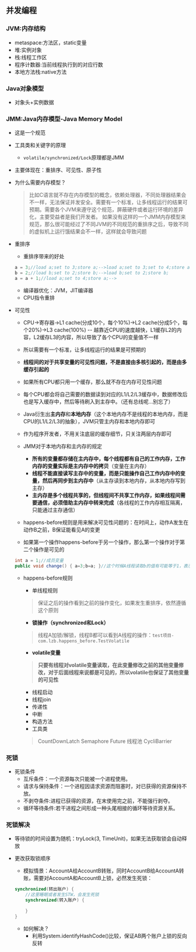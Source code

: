 ## 并发编程

### JVM:内存结构
* metaspace:方法区，static变量
* 堆:实例对象
* 栈:线程工作区
* 程序计数器:当前线程执行到的对应行数
* 本地方法栈:native方法

### Java对象模型
* 对象头+实例数据

### JMM:Java内存模型-Java Memory Model
* 这是一个规范
* 工具类和关键字的原理
	* `volatile/synchronized/Lock`原理都是JMM
* 主要体现在：重排序、可见性、原子性

* 为什么需要内存模型？
	> 比如C语言就不存在内存模型的概念，依赖处理器，不同处理器结果会不一样，无法保证并发安全。需要有一个标准，让多线程运行的结果可预期。需要各个JVM来遵守这个规范，屏蔽硬件或者运行环境的差异化，主要受益者是我们开发者。
	> 如果没有这样的一个JMM内存模型来规范，那么很可能经过了不同JVM的不同规范的重排序之后，导致不同的虚拟机上运行饿结果会不一样，这样就会导致问题

* 重排序
	* 重排序带来的好处

	```java
	a = 3;//load a;set to 3;store a;-->load a;set to 3;set to 4;store a;
	b = 2;//load b;set to 2;store b;-->load b;set to 2;store b;
	a = a + 1;//load a;set to 4;store a;-->
	```

	* 编译器优化：JVM，JIT编译器
	* CPU指令重排

* 可见性
  
  * CPU->寄存器->L1 cache(分成10个，每个10%)->L2 cache(分成5个，每个20%)->L3 cache(100%) -- 越靠近CPU的速度越快，L1缓存L2的内容，L2缓存L3的内容，所以导致了各个CPU的变量值不一样
  * 所以需要有一个标准，让多线程运行的结果是可预期的
  * **线程间的对于共享变量的可见性问题，不是直接由多核引起的，而是由多缓存引起的**
  * 如果所有CPU都只用一个缓存，那么就不存在内存可见性问题
  * 每个CPU都会将自己需要的数据读到对应的L1/L2/L3缓存中，数据修改后也是写入缓存中，然后等待刷入到主存中。（还有总线呢...别忘了）
  * Java衍生出**主内存**和**本地内存**（这个本地内存不是线程的本地内存，而是CPU的L1/L2/L3的抽象），JVM只管主内存和本地内存即可
  * 作为程序开发者，不用关注底层的缓存细节，只关注两层内存即可
  * JMM对于本地内存和主内存的规定
      * **所有的变量都存储在主内存中，每个线程都有自己的工作内存，工作内存的变量实际是主内存中的拷贝**（变量在主内存）
      * **线程不能直接读写主存中的变量，而是只能操作自己工作内存中的变量，然后再同步到主内存中**（从主存读到本地内存，从本地内存写到主存）
      * **主内存是多个线程共享的，但线程间不共享工作内存，如果线程间需要通信，必须借助主内存中转来完成**（各线程的工作内存相互隔离，只能通过主存通信）
      
  * happens-before规则是用来解决可见性问题的：在时间上，动作A发生在动作B之前，B保证能看见A的变更
  * 如果第一个操作happens-before于另一个操作，那么第一个操作对于第二个操作是可见的

  ```java
  int a = 1;//成员变量
  public void change() { a=3;b=a; }//这个时候A线程读取b的值有可能等于1，表示a的修改对A线程不可见，违反了happens-before原则
  ``` 
  
  * happens-before规则
    * 单线程规则
    
    > 保证之后的操作看到之前的操作变化，如果发生重排序，依然遵循这个原则
    
    * **锁操作（synchronized和Lock）**
    
    > 线程A加锁/解锁，线程B都可以看到A线程的操作：`test项目-com.lzb.happens_before.TestVolatile`
    
    * **volatile变量**
    
    > **只要有线程对volatile变量读取，在此变量修改之前的其他变量修改，对于后面线程来说都是可见的，所以volatile也保证了其他变量的可见性**
    
    * 线程启动
    * 线程join
    * 传递性
    * 中断
    * 构造方法
    * 工具类
    
    > CountDownLatch
    > Semaphore
    > Future
    > 线程池
    > CycliBarrier

### 死锁

* 死锁条件
    * 互斥条件：一个资源每次只能被一个进程使用。
    * 请求与保持条件：一个进程因请求资源而阻塞时，对已获得的资源保持不放。
    * 不剥夺条件:进程已获得的资源，在末使用完之前，不能强行剥夺。
    * 循环等待条件:若干进程之间形成一种头尾相接的循环等待资源关系。
	
### 死锁解决

* 等待锁的时间设置为随机：tryLock(3, TimeUnit)，如果无法获取锁会自动释放
* 更改获取锁顺序
    * 模拟情景：AccountA给AccountB转账，同时AccountB给AccountA转账，需要对AccountA和AccountB上锁，必然发生死锁：
    
    ```java
    synchronized(转出账户) {
        //这里睡眠或者发生STW，会发生死锁
        synchronized(转入账户) {
            
        }
    }
    ```
    
    * 如何解决？
        * 利用System.identifyHashCode()比较，保证AB两个账户上锁的反向反转

